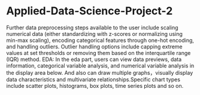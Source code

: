 # Applied-Data-Science-Project-2

Further data preprocessing steps available to the user include scaling numerical data (either standardizing with z-scores or normalizing using min-max scaling), encoding categorical features through one-hot encoding, and handling outliers. Outlier handling options include capping extreme values at set thresholds or removing them based on the interquartile range (IQR) method.
EDA: In the eda part, users can view data previews, data information, categorical variable analysis, and numerical variable analysis in the display area below. And also can draw multiple graphs，visually display data characteristics and multivariate relationships.Specific chart types include scatter plots, histograms, box plots, time series plots and so on. 
